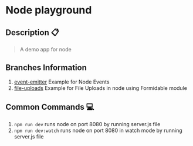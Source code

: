 # Node playground

## Description :clipboard:
> A demo app for node

## Branches Information

1. [event-emitter](https://github.com/imranhsayed/node-playground/tree/event-emitter) Example for Node Events
2. [file-uploads](https://github.com/imranhsayed/node-playground/tree/file-uploads) Example for File Uploads in node using Formidable module

## Common Commands :computer:

1. `npm run dev` runs node on port 8080 by running server.js file 
2. `npm run dev:watch` runs node on port 8080 in watch mode by running server.js file 
